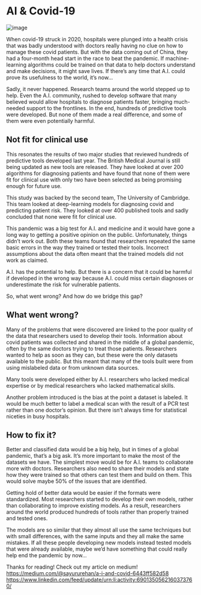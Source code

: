 # AI & Covid-19
![image](https://user-images.githubusercontent.com/42121050/154215018-941ec458-9326-4f2e-9aa0-a87a054d6a1f.png)

When covid-19 struck in 2020, hospitals were plunged into a health crisis that was badly understood with doctors really having no clue on how to manage these covid patients.
But with the data coming out of China, they had a four-month head start in the race to beat the pandemic. If machine-learning algorithms could be trained on that data to help doctors understand and make decisions, it might save lives. If there’s any time that A.I. could prove its usefulness to the world, it’s now…

Sadly, it never happened. Research teams around the world stepped up to help. Even the A.I. community, rushed to develop software that many believed would allow hospitals to diagnose patients faster, bringing much-needed support to the frontlines. In the end, hundreds of predictive tools were developed. But none of them made a real difference, and some of them were even potentially harmful.

<b><h2>Not fit for clinical use</h2></b>

This resonates the results of two major studies that reviewed hundreds of predictive tools developed last year. The British Medical Journal is still being updated as new tools are released. They have looked at over 200 algorithms for diagnosing patients and have found that none of them were fit for clinical use with only two have been selected as being promising enough for future use.

This study was backed by the second team, The University of Cambridge. This team looked at deep-learning models for diagnosing covid and predicting patient risk. They looked at over 400 published tools and sadly concluded that none were fit for clinical use.

This pandemic was a big test for A.I. and medicine and it would have gone a long way to getting a positive opinion on the public. Unfortunately, things didn’t work out.
Both these teams found that researchers repeated the same basic errors in the way they trained or tested their tools. Incorrect assumptions about the data often meant that the trained models did not work as claimed.

A.I. has the potential to help. But there is a concern that it could be harmful if developed in the wrong way because A.I. could miss certain diagnoses or underestimate the risk for vulnerable patients.

So, what went wrong? And how do we bridge this gap?

<b><h2>What went wrong?</h2></b>

Many of the problems that were discovered are linked to the poor quality of the data that researchers used to develop their tools. Information about covid patients was collected and shared in the middle of a global pandemic, often by the same doctors trying to treat those patients. Researchers wanted to help as soon as they can, but these were the only datasets available to the public. But this meant that many of the tools built were from using mislabeled data or from unknown data sources.

Many tools were developed either by A.I. researchers who lacked medical expertise or by medical researchers who lacked mathematical skills.

Another problem introduced is the bias at the point a dataset is labeled. It would be much better to label a medical scan with the result of a PCR test rather than one doctor’s opinion. But there isn’t always time for statistical niceties in busy hospitals.

<b><h2>How to fix it?</h2></b>

Better and classified data would be a big help, but in times of a global pandemic, that’s a big ask. It’s more important to make the most of the datasets we have. The simplest move would be for A.I. teams to collaborate more with doctors. Researchers also need to share their models and state how they were trained so that others can test them and build on them. This would solve maybe 50% of the issues that are identified.

Getting hold of better data would be easier if the formats were standardized. Most researchers started to develop their own models, rather than collaborating to improve existing models. As a result, researchers around the world produced hundreds of tools rather than properly trained and tested ones.

The models are so similar that they almost all use the same techniques but with small differences, with the same inputs and they all make the same mistakes. If all these people developing new models instead tested models that were already available, maybe we’d have something that could really help end the pandemic by now…


Thanks for reading! Check out my article on medium! <br>
https://medium.com/@sayururehan/a-i-and-covid-6443ff582d58 <br>
https://www.linkedin.com/feed/update/urn:li:activity:6901350562160373760/


